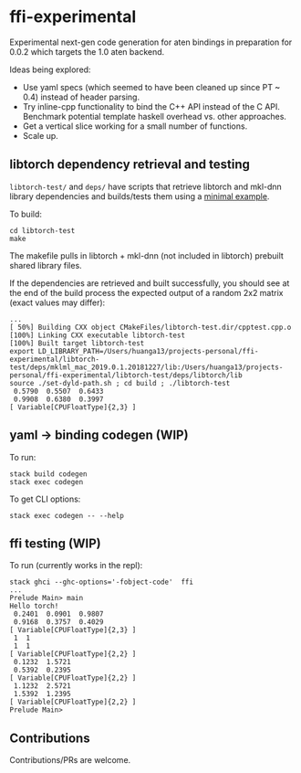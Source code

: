 # ffi-experimental

Experimental next-gen code generation for aten bindings in preparation for 0.0.2 which targets the 1.0 aten backend.

Ideas being explored:

- Use yaml specs (which seemed to have been cleaned up since PT ~ 0.4) instead of header parsing.
- Try inline-cpp functionality to bind the C++ API instead of the C API. Benchmark potential template haskell overhead vs. other approaches.
- Get a vertical slice working for a small number of functions.
- Scale up.

## libtorch dependency retrieval and testing

`libtorch-test/` and `deps/` have scripts that retrieve libtorch and mkl-dnn library dependencies and builds/tests them using a [minimal example](https://pytorch.org/cppdocs/installing.html).

To build:

```
cd libtorch-test
make
```

The makefile pulls in libtorch + mkl-dnn (not included in libtorch) prebuilt shared library files.

If the dependencies are retrieved and built successfully, you should see at the end of the build process the expected output of a random 2x2 matrix (exact values may differ):

```
...
[ 50%] Building CXX object CMakeFiles/libtorch-test.dir/cpptest.cpp.o
[100%] Linking CXX executable libtorch-test
[100%] Built target libtorch-test
export LD_LIBRARY_PATH=/Users/huanga13/projects-personal/ffi-experimental/libtorch-test/deps/mklml_mac_2019.0.1.20181227/lib:/Users/huanga13/projects-personal/ffi-experimental/libtorch-test/deps/libtorch/lib
source ./set-dyld-path.sh ; cd build ; ./libtorch-test
 0.5790  0.5507  0.6433
 0.9908  0.6380  0.3997
[ Variable[CPUFloatType]{2,3} ]
```

## yaml -> binding codegen (WIP)

To run:

```
stack build codegen
stack exec codegen
```

To get CLI options:

```
stack exec codegen -- --help
```

## ffi testing (WIP)

To run (currently works in the repl):

```
stack ghci --ghc-options='-fobject-code'  ffi
...
Prelude Main> main
Hello torch!
 0.2401  0.0901  0.9807
 0.9168  0.3757  0.4029
[ Variable[CPUFloatType]{2,3} ]
 1  1
 1  1
[ Variable[CPUFloatType]{2,2} ]
 0.1232  1.5721
 0.5392  0.2395
[ Variable[CPUFloatType]{2,2} ]
 1.1232  2.5721
 1.5392  1.2395
[ Variable[CPUFloatType]{2,2} ]
Prelude Main>
```

## Contributions

Contributions/PRs are welcome.
